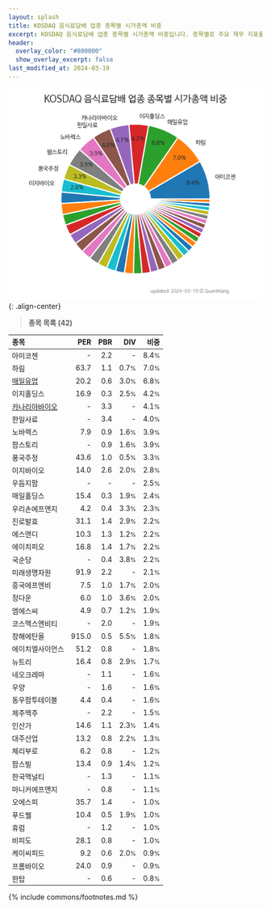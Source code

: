 ```yaml
---
layout: splash
title: KOSDAQ 음식료담배 업종 종목별 시가총액 비중
excerpt: KOSDAQ 음식료담배 업종 종목별 시가총액 비중입니다. 종목별로 주요 재무 지표를 함께 표시합니다.
header:
  overlay_color: "#800000"
  show_overlay_excerpt: false
last_modified_at: 2024-03-19
---
```



![KOSDAQ 음식료담배 업종 종목별 시가총액 비중](/stats/sector/images/kosdaq_업종_음식료담배_종목.png){: .align-center}


> **종목 목록 (42)**<a id="list"></a>

| **종목** | **PER** | **PBR** | **DIV** | **비중** |
| :------- | ------: | ------: | ------: | -------: |
| 아미코젠 | - | 2.2 | - | 8.4<small>%</small> |
| 하림 | 63.7 | 1.1 | 0.7<small>%</small> | 7.0<small>%</small> |
| [매일유업](/267980/) | 20.2 | 0.6 | 3.0<small>%</small> | 6.8<small>%</small> |
| 이지홀딩스 | 16.9 | 0.3 | 2.5<small>%</small> | 4.2<small>%</small> |
| [카나리아바이오](/016790/) | - | 3.3 | - | 4.1<small>%</small> |
| 한일사료 | - | 3.4 | - | 4.0<small>%</small> |
| 노바렉스 | 7.9 | 0.9 | 1.6<small>%</small> | 3.9<small>%</small> |
| 팜스토리 | - | 0.9 | 1.6<small>%</small> | 3.9<small>%</small> |
| 풍국주정 | 43.6 | 1.0 | 0.5<small>%</small> | 3.3<small>%</small> |
| 이지바이오 | 14.0 | 2.6 | 2.0<small>%</small> | 2.8<small>%</small> |
| 우듬지팜 | - | - | - | 2.5<small>%</small> |
| 매일홀딩스 | 15.4 | 0.3 | 1.9<small>%</small> | 2.4<small>%</small> |
| 우리손에프앤지 | 4.2 | 0.4 | 3.3<small>%</small> | 2.3<small>%</small> |
| 진로발효 | 31.1 | 1.4 | 2.9<small>%</small> | 2.2<small>%</small> |
| 에스앤디 | 10.3 | 1.3 | 1.2<small>%</small> | 2.2<small>%</small> |
| 에이치피오 | 16.8 | 1.4 | 1.7<small>%</small> | 2.2<small>%</small> |
| 국순당 | - | 0.4 | 3.8<small>%</small> | 2.2<small>%</small> |
| 미래생명자원 | 91.9 | 2.2 | - | 2.1<small>%</small> |
| 흥국에프엔비 | 7.5 | 1.0 | 1.7<small>%</small> | 2.0<small>%</small> |
| 정다운 | 6.0 | 1.0 | 3.6<small>%</small> | 2.0<small>%</small> |
| 엠에스씨 | 4.9 | 0.7 | 1.2<small>%</small> | 1.9<small>%</small> |
| 코스맥스엔비티 | - | 2.0 | - | 1.9<small>%</small> |
| 창해에탄올 | 915.0 | 0.5 | 5.5<small>%</small> | 1.8<small>%</small> |
| 에이치엘사이언스 | 51.2 | 0.8 | - | 1.8<small>%</small> |
| 뉴트리 | 16.4 | 0.8 | 2.9<small>%</small> | 1.7<small>%</small> |
| 네오크레마 | - | 1.1 | - | 1.6<small>%</small> |
| 우양 | - | 1.6 | - | 1.6<small>%</small> |
| 동우팜투테이블 | 4.4 | 0.4 | - | 1.6<small>%</small> |
| 제주맥주 | - | 2.2 | - | 1.5<small>%</small> |
| 인산가 | 14.6 | 1.1 | 2.3<small>%</small> | 1.4<small>%</small> |
| 대주산업 | 13.2 | 0.8 | 2.2<small>%</small> | 1.3<small>%</small> |
| 체리부로 | 6.2 | 0.8 | - | 1.2<small>%</small> |
| 팜스빌 | 13.4 | 0.9 | 1.4<small>%</small> | 1.2<small>%</small> |
| 한국맥널티 | - | 1.3 | - | 1.1<small>%</small> |
| 마니커에프앤지 | - | 0.8 | - | 1.1<small>%</small> |
| 오에스피 | 35.7 | 1.4 | - | 1.0<small>%</small> |
| 푸드웰 | 10.4 | 0.5 | 1.9<small>%</small> | 1.0<small>%</small> |
| 휴럼 | - | 1.2 | - | 1.0<small>%</small> |
| 비피도 | 28.1 | 0.8 | - | 1.0<small>%</small> |
| 케이씨피드 | 9.2 | 0.6 | 2.0<small>%</small> | 0.9<small>%</small> |
| 프롬바이오 | 24.0 | 0.9 | - | 0.9<small>%</small> |
| 한탑 | - | 0.6 | - | 0.8<small>%</small> |

{% include commons/footnotes.md %}